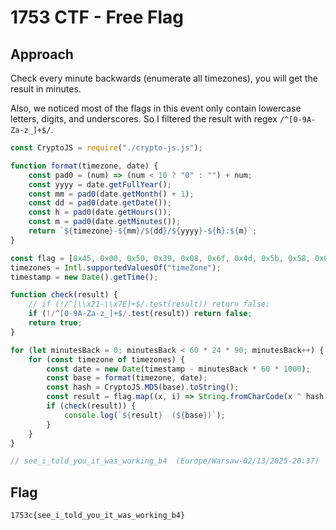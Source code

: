 # 1753 CTF - Free Flag

## Approach

Check every minute backwards (enumerate all timezones), you will get the result in minutes.

Also, we noticed most of the flags in this event only contain lowercase letters, digits, and underscores. So I filtered the result with regex `/^[0-9A-Za-z_]+$/`.

```js
const CryptoJS = require("./crypto-js.js");

function format(timezone, date) {
    const pad0 = (num) => (num < 10 ? "0" : "") + num;
    const yyyy = date.getFullYear();
    const mm = pad0(date.getMonth() + 1);
    const dd = pad0(date.getDate());
    const h = pad0(date.getHours());
    const m = pad0(date.getMinutes());
    return `${timezone}-${mm}/${dd}/${yyyy}-${h}:${m}`;
}

const flag = [0x45, 0x00, 0x50, 0x39, 0x08, 0x6f, 0x4d, 0x5b, 0x58, 0x06, 0x66, 0x40, 0x58, 0x4c, 0x6d, 0x5d, 0x16, 0x6e, 0x4f, 0x00, 0x43, 0x6b, 0x47, 0x0a, 0x44, 0x5a, 0x5b, 0x5f, 0x51, 0x66, 0x50, 0x57];
timezones = Intl.supportedValuesOf("timeZone");
timestamp = new Date().getTime();

function check(result) {
    // if (!/^[\\x21-\\x7E]+$/.test(result)) return false;
    if (!/^[0-9A-Za-z_]+$/.test(result)) return false;
    return true;
}

for (let minutesBack = 0; minutesBack < 60 * 24 * 90; minutesBack++) {
    for (const timezone of timezones) {
        const date = new Date(timestamp - minutesBack * 60 * 1000);
        const base = format(timezone, date);
        const hash = CryptoJS.MD5(base).toString();
        const result = flag.map((x, i) => String.fromCharCode(x ^ hash.charCodeAt(i))).join("");
        if (check(result)) {
            console.log(`${result}  (${base})`);
        }
    }
}

// see_i_told_you_it_was_working_b4  (Europe/Warsaw-02/13/2025-20:37)
```

## Flag

```
1753c{see_i_told_you_it_was_working_b4}
```
